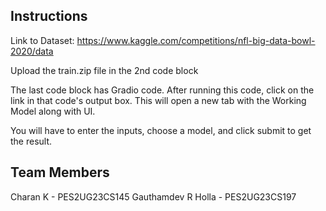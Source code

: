 ## Instructions
Link to Dataset: https://www.kaggle.com/competitions/nfl-big-data-bowl-2020/data

Upload the train.zip file in the 2nd code block

The last code block has Gradio code. After running this code, click on the link in that code's output box.
This will open a new tab with the Working Model along with UI.

You will have to enter the inputs, choose a model, and click submit to get the result.

## Team Members
Charan K - PES2UG23CS145
Gauthamdev R Holla - PES2UG23CS197


